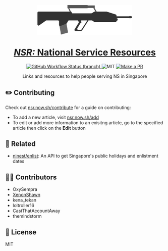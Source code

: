 <p align="center">
  <img align="center" width="300" src="./src/assets/svg/sar21.svg">
</p>

<h1 align="center">
  <a href="https://national-service.now.sh/"><i>NSR:</i> National Service Resources</a>
</h1>


<p align="center">

  <a href="https://github.com/ninest/NSR/actions?query=workflow%3A%22Lighthouse+CI%22">
    <img alt="GitHub Workflow Status (branch)" src="https://img.shields.io/github/workflow/status/ninest/nsr/Lighthouse%20CI/master?label=Lighthouse&style=flat-square">
  </a>

  <img src="https://img.shields.io/github/license/ninest/NSR?style=flat-square" alt="MIT" />

  <a href="http://makeapullrequest.com">
    <img src="https://img.shields.io/badge/PRs-welcome-brightgreen.svg?style=flat-square" alt="Make a PR">
  </a>
</p>

<p align="center">Links and resources to help people serving NS in Singapore</p>

## ✏️ Contributing

Check out [nsr.now.sh/contribute](https://national-service.now.sh/contribute) for a guide on contributing:
- To add a new article, visit [nsr.now.sh/add](https://national-service.now.sh/add)
- To edit or add more information to an exisitng article, go to the specified article then click on the **Edit** button

## 🌴 Related

- [ninest/enlist](https://github.com/ninest/enlist): An API to get Singapore's public holidays and enlistment dates

## 👨‍💻 Contributors
- OxySempra
- [XenonShawn](https://github.com/XenonShawn)
- kena_tekan
- loltroller16
- CastThatAccountAway
- themindstorm

## 📜 License
MIT